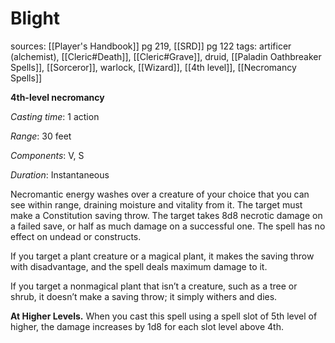 # Blight
sources: [[Player's Handbook]] pg 219, [[SRD]] pg 122
tags: artificer (alchemist), [[Cleric#Death]], [[Cleric#Grave]], druid, [[Paladin Oathbreaker Spells]], [[Sorceror]], warlock, [[Wizard]], [[4th level]], [[Necromancy Spells]]

**4th-level necromancy**

*Casting time*: 1 action

*Range*: 30 feet

*Components*: V, S

*Duration*: Instantaneous

Necromantic energy washes over a creature of your choice that you can see within range, draining moisture and vitality from it. The target must make a Constitution saving throw. The target takes 8d8 necrotic damage on a failed save, or half as much damage on a successful one. The spell has no effect on undead or constructs.

If you target a plant creature or a magical plant, it makes the saving throw with disadvantage, and the spell deals maximum damage to it.

If you target a nonmagical plant that isn’t a creature, such as a tree or shrub, it doesn’t make a saving throw; it simply withers and dies.

**At Higher Levels.** When you cast this spell using a spell slot of 5th level of higher, the damage increases by 1d8 for each slot level above 4th.
